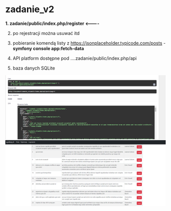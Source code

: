 # zadanie_v2

**1. zadanie/public/index.php/register  <----**

2. po rejestracji można usuwać itd

3. pobieranie komendą listy z  https://jsonplaceholder.typicode.com/posts -  **symfony console app:fetch-data**

4. API platform dostępne pod  ....zadanie/public/index.php/api

5. baza danych SQLite

![wlasnie tak to wyglada](https://github.com/kamstachowiak/zadanie_v2/blob/main/ss.png)
![usuwanie](https://github.com/kamstachowiak/zadanie_v2/blob/main/ss2.PNG)



